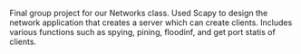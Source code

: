 Final group project for our Networks class. Used Scapy to design the network application that creates a server which can create clients. Includes various functions such as spying, pining, floodinf, and get port statis of clients. 
